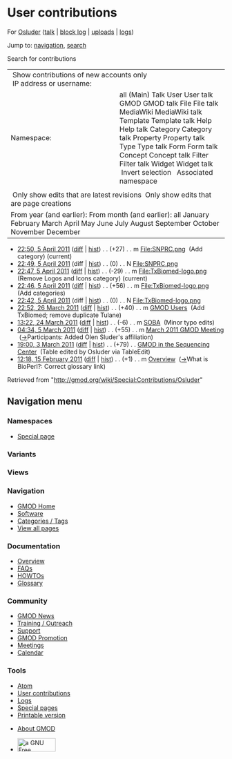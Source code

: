 <div id="mw-page-base" class="noprint">

</div>

<div id="mw-head-base" class="noprint">

</div>

<div id="content" class="mw-body" role="main">

<span id="top"></span>

<div id="mw-js-message" style="display:none;">

</div>



# <span dir="auto">User contributions</span>

<div id="bodyContent">

<div id="contentSub">

For <a
href="/mediawiki/index.php?title=User:Osluder&amp;action=edit&amp;redlink=1"
class="new" title="User:Osluder (page does not exist)">Osluder</a> (<a
href="/mediawiki/index.php?title=User_talk:Osluder&amp;action=edit&amp;redlink=1"
class="new" title="User talk:Osluder (page does not exist)">talk</a> \|
[block
log](/mediawiki/index.php?title=Special:Log/block&page=User%3AOsluder "Special:Log/block")
\|
[uploads](/wiki/Special:ListFiles/Osluder "Special:ListFiles/Osluder")
\| [logs](/wiki/Special:Log/Osluder "Special:Log/Osluder"))

</div>

<div id="jump-to-nav" class="mw-jump">

Jump to: [navigation](#mw-navigation), [search](#p-search)

</div>

<div id="mw-content-text">

Search for contributions

<table class="mw-contributions-table">
<colgroup>
<col style="width: 50%" />
<col style="width: 50%" />
</colgroup>
<tbody>
<tr class="odd">
<td colspan="2"> Show contributions of new accounts only<br />
 IP address or username:</td>
</tr>
<tr class="even">
<td class="mw-label">Namespace:</td>
<td>all (Main) Talk User User talk GMOD GMOD talk File File talk
MediaWiki MediaWiki talk Template Template talk Help Help talk Category
Category talk Property Property talk Type Type talk Form Form talk
Concept Concept talk Filter Filter talk Widget Widget talk  
 Invert selection 
 Associated namespace </td>
</tr>
<tr class="odd">
<td colspan="2"></td>
</tr>
<tr class="even">
<td colspan="2"> Only show edits that are latest revisions
 Only show edits that are page creations</td>
</tr>
<tr class="odd">
<td colspan="2">From year (and earlier): From month (and earlier): all
January February March April May June July August September October
November December</td>
</tr>
</tbody>
</table>

- <a href="/mediawiki/index.php?title=File:SNPRC.png&amp;oldid=17535"
  class="mw-changeslist-date" title="File:SNPRC.png">22:50, 5 April
  2011</a>
  ([diff](/mediawiki/index.php?title=File:SNPRC.png&diff=prev&oldid=17535 "File:SNPRC.png")
  \|
  [hist](/mediawiki/index.php?title=File:SNPRC.png&action=history "File:SNPRC.png"))
  <span class="mw-changeslist-separator">. .</span>
  <span class="mw-plusminus-pos" dir="ltr"
  title="27 bytes after change">(+27)</span>‎
  <span class="mw-changeslist-separator">. .</span> m
  <a href="/wiki/File:SNPRC.png" class="mw-contributions-title"
  title="File:SNPRC.png">File:SNPRC.png</a> ‎ <span class="comment">(Add
  category)</span> <span class="mw-uctop">(current)</span>
- <a href="/mediawiki/index.php?title=File:SNPRC.png&amp;oldid=17534"
  class="mw-changeslist-date" title="File:SNPRC.png">22:49, 5 April
  2011</a> (diff \|
  [hist](/mediawiki/index.php?title=File:SNPRC.png&action=history "File:SNPRC.png"))
  <span class="mw-changeslist-separator">. .</span>
  <span class="mw-plusminus-null" dir="ltr"
  title="0 bytes after change">(0)</span>‎
  <span class="mw-changeslist-separator">. .</span> N
  <a href="/wiki/File:SNPRC.png" class="mw-contributions-title"
  title="File:SNPRC.png">File:SNPRC.png</a> ‎
- <a
  href="/mediawiki/index.php?title=File:TxBiomed-logo.png&amp;oldid=17533"
  class="mw-changeslist-date" title="File:TxBiomed-logo.png">22:47, 5
  April 2011</a>
  ([diff](/mediawiki/index.php?title=File:TxBiomed-logo.png&diff=prev&oldid=17533 "File:TxBiomed-logo.png")
  \|
  [hist](/mediawiki/index.php?title=File:TxBiomed-logo.png&action=history "File:TxBiomed-logo.png"))
  <span class="mw-changeslist-separator">. .</span>
  <span class="mw-plusminus-neg" dir="ltr"
  title="27 bytes after change">(-29)</span>‎
  <span class="mw-changeslist-separator">. .</span> m
  <a href="/wiki/File:TxBiomed-logo.png" class="mw-contributions-title"
  title="File:TxBiomed-logo.png">File:TxBiomed-logo.png</a> ‎
  <span class="comment">(Remove Logos and Icons category)</span>
  <span class="mw-uctop">(current)</span>
- <a
  href="/mediawiki/index.php?title=File:TxBiomed-logo.png&amp;oldid=17532"
  class="mw-changeslist-date" title="File:TxBiomed-logo.png">22:46, 5
  April 2011</a>
  ([diff](/mediawiki/index.php?title=File:TxBiomed-logo.png&diff=prev&oldid=17532 "File:TxBiomed-logo.png")
  \|
  [hist](/mediawiki/index.php?title=File:TxBiomed-logo.png&action=history "File:TxBiomed-logo.png"))
  <span class="mw-changeslist-separator">. .</span>
  <span class="mw-plusminus-pos" dir="ltr"
  title="56 bytes after change">(+56)</span>‎
  <span class="mw-changeslist-separator">. .</span> m
  <a href="/wiki/File:TxBiomed-logo.png" class="mw-contributions-title"
  title="File:TxBiomed-logo.png">File:TxBiomed-logo.png</a> ‎
  <span class="comment">(Add categories)</span>
- <a
  href="/mediawiki/index.php?title=File:TxBiomed-logo.png&amp;oldid=17531"
  class="mw-changeslist-date" title="File:TxBiomed-logo.png">22:42, 5
  April 2011</a> (diff \|
  [hist](/mediawiki/index.php?title=File:TxBiomed-logo.png&action=history "File:TxBiomed-logo.png"))
  <span class="mw-changeslist-separator">. .</span>
  <span class="mw-plusminus-null" dir="ltr"
  title="0 bytes after change">(0)</span>‎
  <span class="mw-changeslist-separator">. .</span> N
  <a href="/wiki/File:TxBiomed-logo.png" class="mw-contributions-title"
  title="File:TxBiomed-logo.png">File:TxBiomed-logo.png</a> ‎
- <a href="/mediawiki/index.php?title=GMOD_Users&amp;oldid=17459"
  class="mw-changeslist-date" title="GMOD Users">22:52, 26 March 2011</a>
  ([diff](/mediawiki/index.php?title=GMOD_Users&diff=prev&oldid=17459 "GMOD Users")
  \|
  [hist](/mediawiki/index.php?title=GMOD_Users&action=history "GMOD Users"))
  <span class="mw-changeslist-separator">. .</span>
  <span class="mw-plusminus-pos" dir="ltr"
  title="13,143 bytes after change">(+40)</span>‎
  <span class="mw-changeslist-separator">. .</span> m
  <a href="/wiki/GMOD_Users" class="mw-contributions-title"
  title="GMOD Users">GMOD Users</a> ‎ <span class="comment">(Add
  TxBiomed; remove duplicate Tulane)</span>
- <a href="/mediawiki/index.php?title=SOBA&amp;oldid=17439"
  class="mw-changeslist-date" title="SOBA">13:22, 24 March 2011</a>
  ([diff](/mediawiki/index.php?title=SOBA&diff=prev&oldid=17439 "SOBA")
  \| [hist](/mediawiki/index.php?title=SOBA&action=history "SOBA"))
  <span class="mw-changeslist-separator">. .</span>
  <span class="mw-plusminus-neg" dir="ltr"
  title="4,436 bytes after change">(-6)</span>‎
  <span class="mw-changeslist-separator">. .</span> m
  <a href="/wiki/SOBA" class="mw-contributions-title"
  title="SOBA">SOBA</a> ‎ <span class="comment">(Minor typo edits)</span>
- <a
  href="/mediawiki/index.php?title=March_2011_GMOD_Meeting&amp;oldid=17109"
  class="mw-changeslist-date" title="March 2011 GMOD Meeting">04:34, 5
  March 2011</a>
  ([diff](/mediawiki/index.php?title=March_2011_GMOD_Meeting&diff=prev&oldid=17109 "March 2011 GMOD Meeting")
  \|
  [hist](/mediawiki/index.php?title=March_2011_GMOD_Meeting&action=history "March 2011 GMOD Meeting"))
  <span class="mw-changeslist-separator">. .</span>
  <span class="mw-plusminus-pos" dir="ltr"
  title="14,937 bytes after change">(+55)</span>‎
  <span class="mw-changeslist-separator">. .</span> m
  <a href="/wiki/March_2011_GMOD_Meeting" class="mw-contributions-title"
  title="March 2011 GMOD Meeting">March 2011 GMOD Meeting</a> ‎
  <span class="comment">([→](/wiki/March_2011_GMOD_Meeting#Participants "March 2011 GMOD Meeting")‎<span dir="auto"><span class="autocomment">Participants:
  </span> Added Olen Sluder's affiliation</span>)</span>
- <a
  href="/mediawiki/index.php?title=GMOD_in_the_Sequencing_Center&amp;oldid=17084"
  class="mw-changeslist-date" title="GMOD in the Sequencing Center">19:00,
  3 March 2011</a>
  ([diff](/mediawiki/index.php?title=GMOD_in_the_Sequencing_Center&diff=prev&oldid=17084 "GMOD in the Sequencing Center")
  \|
  [hist](/mediawiki/index.php?title=GMOD_in_the_Sequencing_Center&action=history "GMOD in the Sequencing Center"))
  <span class="mw-changeslist-separator">. .</span>
  <span class="mw-plusminus-pos" dir="ltr"
  title="3,084 bytes after change">(+79)</span>‎
  <span class="mw-changeslist-separator">. .</span>
  <a href="/wiki/GMOD_in_the_Sequencing_Center"
  class="mw-contributions-title"
  title="GMOD in the Sequencing Center">GMOD in the Sequencing Center</a>
  ‎ <span class="comment">(Table edited by Osluder via TableEdit)</span>
- <a href="/mediawiki/index.php?title=Overview&amp;oldid=16938"
  class="mw-changeslist-date" title="Overview">12:18, 15 February 2011</a>
  ([diff](/mediawiki/index.php?title=Overview&diff=prev&oldid=16938 "Overview")
  \|
  [hist](/mediawiki/index.php?title=Overview&action=history "Overview"))
  <span class="mw-changeslist-separator">. .</span>
  <span class="mw-plusminus-pos" dir="ltr"
  title="34,525 bytes after change">(+1)</span>‎
  <span class="mw-changeslist-separator">. .</span> m
  <a href="/wiki/Overview" class="mw-contributions-title"
  title="Overview">Overview</a> ‎
  <span class="comment">([→](/wiki/Overview#What_is_BioPerl.3F "Overview")‎<span dir="auto"><span class="autocomment">What
  is BioPerl?: </span> Correct glossary link</span>)</span>

</div>

<div class="printfooter">

Retrieved from "<http://gmod.org/wiki/Special:Contributions/Osluder>"

</div>

<div id="catlinks" class="catlinks catlinks-allhidden">

</div>

<div class="visualClear">

</div>

</div>

</div>

<div id="mw-navigation">

## Navigation menu

<div id="mw-head">



<div id="left-navigation">

<div id="p-namespaces" class="vectorTabs" role="navigation"
aria-labelledby="p-namespaces-label">

### Namespaces

- <span id="ca-nstab-special">[Special
  page](/wiki/Special:Contributions/Osluder "This is a special page, you cannot edit the page itself")</span>

</div>

<div id="p-variants" class="vectorMenu emptyPortlet" role="navigation"
aria-labelledby="p-variants-label">

### 

### Variants[](#)

<div class="menu">

</div>

</div>

</div>

<div id="right-navigation">

<div id="p-views" class="vectorTabs emptyPortlet" role="navigation"
aria-labelledby="p-views-label">

### Views

</div>



</div>



</div>

</div>

</div>

<div id="mw-panel">

<div id="p-logo" role="banner">

<a href="/wiki/Main_Page"
style="background-image: url(http://gmod.org/images/GMOD-cogs.png);"
title="Visit the main page"></a>

</div>

<div id="p-Navigation" class="portal" role="navigation"
aria-labelledby="p-Navigation-label">

### Navigation

<div class="body">

- <span id="n-GMOD-Home">[GMOD Home](/wiki/Main_Page)</span>
- <span id="n-Software">[Software](/wiki/GMOD_Components)</span>
- <span id="n-Categories-.2F-Tags">[Categories /
  Tags](/wiki/Categories)</span>
- <span id="n-View-all-pages">[View all
  pages](/wiki/Special:AllPages)</span>

</div>

</div>

<div id="p-Documentation" class="portal" role="navigation"
aria-labelledby="p-Documentation-label">

### Documentation

<div class="body">

- <span id="n-Overview">[Overview](/wiki/Overview)</span>
- <span id="n-FAQs">[FAQs](/wiki/Category:FAQ)</span>
- <span id="n-HOWTOs">[HOWTOs](/wiki/Category:HOWTO)</span>
- <span id="n-Glossary">[Glossary](/wiki/Glossary)</span>

</div>

</div>

<div id="p-Community" class="portal" role="navigation"
aria-labelledby="p-Community-label">

### Community

<div class="body">

- <span id="n-GMOD-News">[GMOD News](/wiki/GMOD_News)</span>
- <span id="n-Training-.2F-Outreach">[Training /
  Outreach](/wiki/Training_and_Outreach)</span>
- <span id="n-Support">[Support](/wiki/Support)</span>
- <span id="n-GMOD-Promotion">[GMOD
  Promotion](/wiki/GMOD_Promotion)</span>
- <span id="n-Meetings">[Meetings](/wiki/Meetings)</span>
- <span id="n-Calendar">[Calendar](/wiki/Calendar)</span>

</div>

</div>

<div id="p-tb" class="portal" role="navigation"
aria-labelledby="p-tb-label">

### Tools

<div class="body">

- <span id="feedlinks"><a
  href="http://gmod.org/mediawiki/index.php?title=Special:Contributions/Osluder&amp;feed=atom"
  id="feed-atom" class="feedlink" rel="alternate"
  type="application/atom+xml" title="Atom feed for this page">Atom</a></span>
- <span id="t-contributions">[User
  contributions](/wiki/Special:Contributions/Osluder "A list of contributions of this user")</span>
- <span id="t-log">[Logs](/wiki/Special:Log/Osluder)</span>
- <span id="t-specialpages"><a href="/wiki/Special:SpecialPages" accesskey="q"
  title="A list of all special pages [q]">Special pages</a></span>
- <span id="t-print"><a
  href="/mediawiki/index.php?title=Special:Contributions/Osluder&amp;printable=yes"
  rel="alternate" accesskey="p"
  title="Printable version of this page [p]">Printable version</a></span>

</div>

</div>

</div>

</div>

<div id="footer" role="contentinfo">

- <span id="footer-places-about">[About
  GMOD](/wiki/GMOD:About "GMOD:About")</span>

<!-- -->

- <span id="footer-copyrightico">[<img src="http://www.gnu.org/graphics/gfdl-logo-small.png" width="88"
  height="31" alt="a GNU Free Documentation License" />](http://www.gnu.org/licenses/fdl-1.3.html)</span>




</div>
